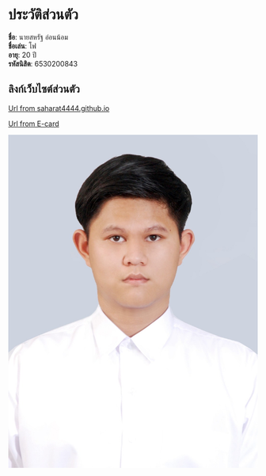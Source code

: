 # ประวัติส่วนตัว

**ชื่อ**: นายสหรัฐ อ่อนน้อม  
**ชื่อเล่น**: โฟ  
**อายุ**: 20 ปี  
**รหัสนิสิต**: 6530200843  

## ลิงก์เว็บไซต์ส่วนตัว
[Url from saharat4444.github.io](https://saharat4444.github.io/)

[Url from E-card](https://github.com/Saharat4444/Saharat4444.github.io/blob/c98e8348bee64c01539b8d5b00a9b827385fdee0/Merry_Christmas.md)


  
![student](my_picture/S__29573134.jpg)
